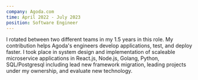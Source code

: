 ```yaml
---
company: Agoda.com
time: April 2022 - July 2023
position: Software Engineer
---
```

I rotated between two different teams in my 1.5 years in this role. My contribution helps Agoda's engineers develop applications, test, and deploy faster. I took place in system design and implementation of scaleable microservice applications in React.js, Node.js, Golang, Python, SQL/Postgresql including lead new framework migration, leading projects under my ownership, and evaluate new technology.